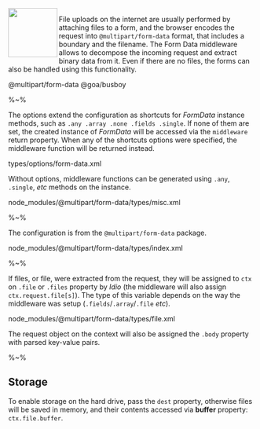 <img src="https://raw.github.com/idiocc/core/master/images/multer.svg?sanitize=true" align="left" height="100">

File uploads on the internet are usually performed by attaching files to a form, and the browser encodes the request into `@multipart/form-data` format, that includes a boundary and the filename. The Form Data middleware allows to decompose the incoming request and extract binary data from it. Even if there are no files, the forms can also be handled using this functionality.

<include-typedefs>@multipart/form-data</include-typedefs>
<include-typedefs>@goa/busboy</include-typedefs>

%~%

The options extend the configuration as shortcuts for _FormData_ instance methods, such as `.any .array .none .fields .single`. If none of them are set, the created instance of _FormData_ will be accessed via the `middleware` return property. When any of the shortcuts options were specified, the middleware function will be returned instead.

<typedef level="2" narrow>types/options/form-data.xml</typedef>

Without options, middleware functions can be generated using `.any`, `.single`, _etc_ methods on the instance.

<typedef slimFunctions level="2" name="FormData" narrow>node_modules/@multipart/form-data/types/misc.xml</typedef>

%~%

The configuration is from the <link external type="_multipart.FormDataConfig">`@multipart/form-data`</link> package.

<typedef level="2" name="FormDataConfig" narrow>node_modules/@multipart/form-data/types/index.xml</typedef>

%~%

If files, or file, were extracted from the request, they will be assigned to `ctx` on `.file` or `.files` property by _Idio_ (the middleware will also assign `ctx.request.file[s]`). The type of this variable depends on the way the middleware was setup (`.fields`/`.array`/`.file` _etc_).

<typedef slimFunctions level="2" name="FormDataFile" narrow>node_modules/@multipart/form-data/types/file.xml</typedef>

The request object on the context will also be assigned the `.body` property with parsed key-value pairs.

%~%

## Storage

To enable storage on the hard drive, pass the `dest` property, otherwise files will be saved in memory, and their contents accessed via **buffer** property: `ctx.file.buffer`.